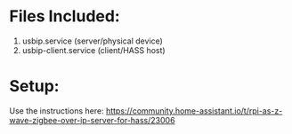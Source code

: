 # Files Included:
1. usbip.service (server/physical device)
2. usbip-client.service (client/HASS host)

# Setup:
Use the instructions here: https://community.home-assistant.io/t/rpi-as-z-wave-zigbee-over-ip-server-for-hass/23006

